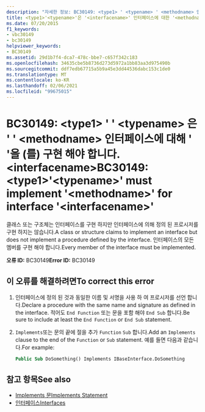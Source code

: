 ```yaml
---
description: "자세한 정보: BC30149: <type1> ' <typename> ' <methodname> 인터페이스에 대해 ' '을 구현 해야 합니다. '<interfacename>"
title: <type1>'<typename>'은 '<interfacename>' 인터페이스에 대한 '<methodname>'을 구현해야 합니다.
ms.date: 07/20/2015
f1_keywords:
- vbc30149
- bc30149
helpviewer_keywords:
- BC30149
ms.assetid: 29d1b7f4-dca7-478c-bbe7-c657f342c183
ms.openlocfilehash: 34635cbe5b8736d273d5972a1bb83aa3d975490b
ms.sourcegitcommit: ddf7edb67715a5b9a45e3dd44536dabc153c1de0
ms.translationtype: MT
ms.contentlocale: ko-KR
ms.lasthandoff: 02/06/2021
ms.locfileid: "99675015"
---
```

# <a name="bc30149-type1typename-must-implement-methodname-for-interface-interfacename"></a><span data-ttu-id="36923-103">BC30149: \<type1> ' ' \<typename> 은 ' ' \<methodname> 인터페이스에 대해 ' '을 (를) 구현 해야 합니다. \<interfacename></span><span class="sxs-lookup"><span data-stu-id="36923-103">BC30149: \<type1>'\<typename>' must implement '\<methodname>' for interface '\<interfacename>'</span></span>

<span data-ttu-id="36923-104">클래스 또는 구조체는 인터페이스를 구현 하지만 인터페이스에 의해 정의 된 프로시저를 구현 하지는 않습니다.</span><span class="sxs-lookup"><span data-stu-id="36923-104">A class or structure claims to implement an interface but does not implement a procedure defined by the interface.</span></span> <span data-ttu-id="36923-105">인터페이스의 모든 멤버를 구현 해야 합니다.</span><span class="sxs-lookup"><span data-stu-id="36923-105">Every member of the interface must be implemented.</span></span>

 <span data-ttu-id="36923-106">**오류 ID:** BC30149</span><span class="sxs-lookup"><span data-stu-id="36923-106">**Error ID:** BC30149</span></span>

## <a name="to-correct-this-error"></a><span data-ttu-id="36923-107">이 오류를 해결하려면</span><span class="sxs-lookup"><span data-stu-id="36923-107">To correct this error</span></span>

1. <span data-ttu-id="36923-108">인터페이스에 정의 된 것과 동일한 이름 및 서명을 사용 하 여 프로시저를 선언 합니다.</span><span class="sxs-lookup"><span data-stu-id="36923-108">Declare a procedure with the same name and signature as defined in the interface.</span></span> <span data-ttu-id="36923-109">적어도 `End Function` 또는 문을 포함 해야 `End Sub` 합니다.</span><span class="sxs-lookup"><span data-stu-id="36923-109">Be sure to include at least the `End Function` or `End Sub` statement.</span></span>

2. <span data-ttu-id="36923-110">`Implements`또는 문의 끝에 절을 추가 `Function` `Sub` 합니다.</span><span class="sxs-lookup"><span data-stu-id="36923-110">Add an `Implements` clause to the end of the `Function` or `Sub` statement.</span></span> <span data-ttu-id="36923-111">예를 들면 다음과 같습니다.</span><span class="sxs-lookup"><span data-stu-id="36923-111">For example:</span></span>

    ```vb
    Public Sub DoSomething() Implements IBaseInterface.DoSomething
    ```

## <a name="see-also"></a><span data-ttu-id="36923-112">참고 항목</span><span class="sxs-lookup"><span data-stu-id="36923-112">See also</span></span>

- [<span data-ttu-id="36923-113">Implements 문</span><span class="sxs-lookup"><span data-stu-id="36923-113">Implements Statement</span></span>](../statements/implements-statement.md)
- [<span data-ttu-id="36923-114">인터페이스</span><span class="sxs-lookup"><span data-stu-id="36923-114">Interfaces</span></span>](../../programming-guide/language-features/interfaces/index.md)

